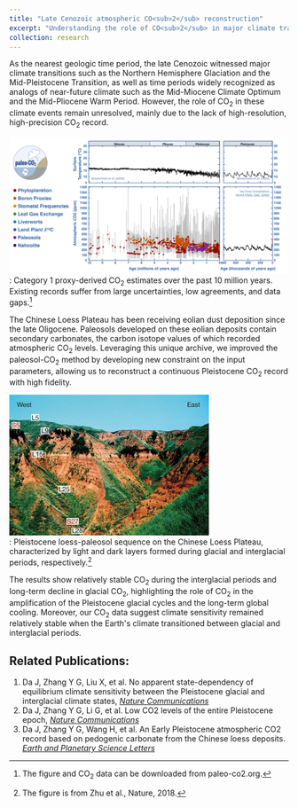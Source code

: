 ```yaml
---
title: "Late Cenozoic atmospheric CO<sub>2</sub> reconstruction"
excerpt: "Understanding the role of CO<sub>2</sub> in major climate transitions. <br/><br/><img src='/images/65MaCO2.jpg'>"
collection: research
---
```




As the nearest geologic time period, the late Cenozoic witnessed major climate transitions such as the Northern Hemisphere Glaciation and the Mid-Pleistocene Transition, as well as time periods widely recognized as analogs of near-future climate such as the Mid-Miocene Climate Optimum and the Mid-Pliocene Warm Period. However, the role of CO<sub>2</sub> in these climate events remain unresolved, mainly due to the lack of high-resolution, high-precision CO<sub>2</sub> record.    


![Atmospheric CO2 levels over the past 10 Ma](/images/10Ma_co2_plot.png)       
: Category 1 proxy-derived CO<sub>2</sub> estimates over the past 10 million years. Existing records suffer from large uncertainties, low agreements, and data gaps.[^1]       


The Chinese Loess Plateau has been receiving eolian dust deposition since the late Oligocene. Paleosols developed on these eolian deposits contain secondary carbonates, the carbon isotope values of which recorded atmospheric CO<sub>2</sub> levels. Leveraging this unique archive, we improved the paleosol-CO<sub>2</sub> method by developing new constraint on the input parameters, allowing us to reconstruct a continuous Pleistocene CO<sub>2</sub> record with high fidelity. 


![Pleistocene loess-paleosol sequence](/images/loess-paleosol.jpg)      
: Pleistocene loess-paleosol sequence on the Chinese Loess Plateau, characterized by light and dark layers formed during glacial and interglacial periods, respectively.[^2]   


The results show relatively stable CO<sub>2</sub> during the interglacial periods and long-term decline in glacial CO<sub>2</sub>, highlighting the role of CO<sub>2</sub> in the amplification of the Pleistocene glacial cycles and the long-term global cooling. Moreover, our CO<sub>2</sub> data suggest climate sensitivity remained relatively stable when the Earth's climate transitioned between glacial and interglacial periods.    

[^1]: The figure and CO<sub>2</sub> data can be downloaded from paleo-co2.org.    
[^2]: The figure is from Zhu et al., Nature, 2018. 

## Related Publications:

   1. Da J, Zhang Y G, Liu X, et al. No apparent state-dependency of equilibrium climate sensitivity between the Pleistocene glacial and interglacial climate states, [*Nature Communications*](https://doi.org/10.1038/s41467-025-61941-5) 
   2. Da J, Zhang Y G, Li G, et al. Low CO2 levels of the entire Pleistocene epoch, [*Nature Communications*](https://doi.org/10.1038/s41467-019-12357-5)
   3. Da J, Zhang Y G, Wang H, et al. An Early Pleistocene atmospheric CO2 record based on pedogenic carbonate from the Chinese loess deposits. [*Earth and Planetary Science Letters*](https://doi.org/10.1016/j.epsl.2015.05.053) 


